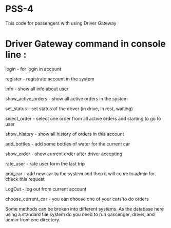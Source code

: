 # PSS-4

This code for passengers with using Driver Gateway


# Driver Gateway command in console line :


login - for login in account

register - registrate account in the system

info - show all info about user

show_active_orders - show all active orders in the system

set_status - set status of the driver (in drive, in rest, waiting)

select_order - select one order from all active orders and starting to go to user

show_history - show all history of orders in this account

add_bottles - add some bottles of water for the current car

show_order - show current order after driver accepting

rate_user - rate user form the last trip

add_car - add new car to the system and then it will come to admin for check this request

LogOut - log out from current account

choose_current_car - you can choose one of your cars to do orders


Some methods can be broken into different systems. As the database here using a standard file system do you need to run passenger, driver, and admin from one directory.
